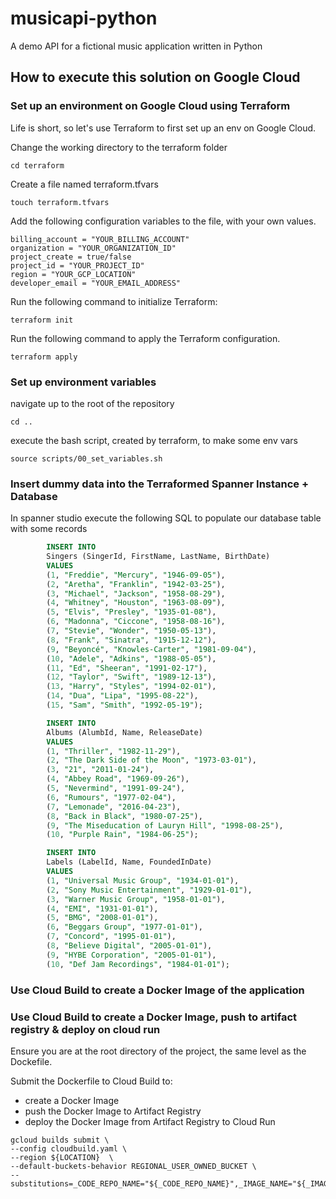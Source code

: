 # musicapi-python
A demo API for a fictional music application written in Python

## How to execute this solution on Google Cloud

### Set up an environment on Google Cloud using Terraform

Life is short, so let's use Terraform to first set up an env on Google Cloud.

Change the working directory to the terraform folder

```shell
cd terraform
```

Create a file named terraform.tfvars

```shell
touch terraform.tfvars
```

Add the following configuration variables to the file, with your own values.

```shell
billing_account = "YOUR_BILLING_ACCOUNT"
organization = "YOUR_ORGANIZATION_ID"
project_create = true/false
project_id = "YOUR_PROJECT_ID"
region = "YOUR_GCP_LOCATION"
developer_email = "YOUR_EMAIL_ADDRESS"
```

Run the following command to initialize Terraform:
```shell
terraform init
```

Run the following command to apply the Terraform configuration.
```shell
terraform apply
```

### Set up environment variables

navigate up to the root of the repository
```shell
cd ..
```

execute the bash script, created by terraform, to make some env vars
```shell
source scripts/00_set_variables.sh
```

### Insert dummy data into the Terraformed Spanner Instance + Database

In spanner studio execute the following SQL to populate our database table with some records
```sql
        INSERT INTO 
        Singers (SingerId, FirstName, LastName, BirthDate) 
        VALUES 
        (1, "Freddie", "Mercury", "1946-09-05"),
        (2, "Aretha", "Franklin", "1942-03-25"),
        (3, "Michael", "Jackson", "1958-08-29"),
        (4, "Whitney", "Houston", "1963-08-09"),
        (5, "Elvis", "Presley", "1935-01-08"),
        (6, "Madonna", "Ciccone", "1958-08-16"),
        (7, "Stevie", "Wonder", "1950-05-13"),
        (8, "Frank", "Sinatra", "1915-12-12"),
        (9, "Beyoncé", "Knowles-Carter", "1981-09-04"),
        (10, "Adele", "Adkins", "1988-05-05"),
        (11, "Ed", "Sheeran", "1991-02-17"),
        (12, "Taylor", "Swift", "1989-12-13"),
        (13, "Harry", "Styles", "1994-02-01"),
        (14, "Dua", "Lipa", "1995-08-22"),
        (15, "Sam", "Smith", "1992-05-19");
```

```sql
        INSERT INTO 
        Albums (AlumbId, Name, ReleaseDate) 
        VALUES 
        (1, "Thriller", "1982-11-29"),
        (2, "The Dark Side of the Moon", "1973-03-01"),
        (3, "21", "2011-01-24"),
        (4, "Abbey Road", "1969-09-26"),
        (5, "Nevermind", "1991-09-24"),
        (6, "Rumours", "1977-02-04"),
        (7, "Lemonade", "2016-04-23"),
        (8, "Back in Black", "1980-07-25"),
        (9, "The Miseducation of Lauryn Hill", "1998-08-25"),
        (10, "Purple Rain", "1984-06-25");
```

```sql
        INSERT INTO 
        Labels (LabelId, Name, FoundedInDate)
        VALUES
        (1, "Universal Music Group", "1934-01-01"),
        (2, "Sony Music Entertainment", "1929-01-01"),
        (3, "Warner Music Group", "1958-01-01"),
        (4, "EMI", "1931-01-01"),
        (5, "BMG", "2008-01-01"),
        (6, "Beggars Group", "1977-01-01"),
        (7, "Concord", "1995-01-01"),
        (8, "Believe Digital", "2005-01-01"),
        (9, "HYBE Corporation", "2005-01-01"),
        (10, "Def Jam Recordings", "1984-01-01");
```

### Use Cloud Build to create a Docker Image of the application





### Use Cloud Build to create a Docker Image, push to artifact registry & deploy on cloud run

Ensure you are at the root directory of the project, the same level as the Dockefile.

Submit the Dockerfile to Cloud Build to:
 - create a Docker Image
 - push the Docker Image to Artifact Registry
 - deploy the Docker Image from Artifact Registry to Cloud Run

```shell
gcloud builds submit \
--config cloudbuild.yaml \
--region ${LOCATION}  \
--default-buckets-behavior REGIONAL_USER_OWNED_BUCKET \
--substitutions=_CODE_REPO_NAME="${_CODE_REPO_NAME}",_IMAGE_NAME="${_IMAGE_NAME}",_IMAGE_TAG="${_IMAGE_TAG},_SERVICE_ACCOUNT_EMAIL=${SERVICE_ACCOUNT_EMAIL},_SPANNER_INSTANCE_ID=${SPANNER_INSTANCE_ID},_SPANNER_DATABASE_ID=${SPANNER_DATABASE_ID}"
```

